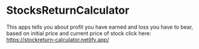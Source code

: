 # StocksReturnCalculator
This apps tells you about profit you have earned and loss you have to bear, based on initial price and current price of stock
click here: https://stockreturn-calculator.netlify.app/
